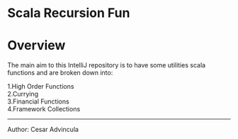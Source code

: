 # Scala Recursion Fun

# Overview

The main aim to this IntelliJ repository is to have some utilities scala functions and are broken down into:

1.High Order Functions </br>
2.Currying </br>
3.Financial Functions  </br>
4.Framework Collections </br>

-------------------------------
Author: Cesar Advincula
